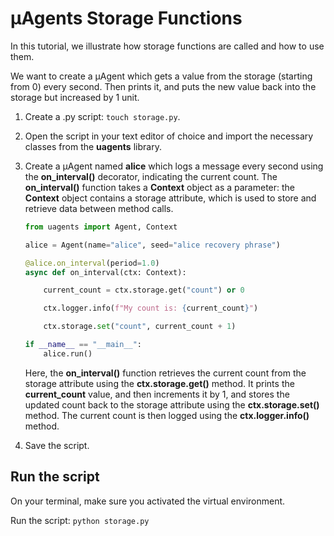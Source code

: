 # μAgents Storage Functions

In this tutorial, we illustrate how storage functions are called and how to use them. 

We want to create a μAgent which gets a value from the storage (starting from 0) every second. Then prints it, and puts the new value back into the storage but increased by 1 unit.

1. Create a .py script: `touch storage.py`.
2. Open the script in your text editor of choice and import the necessary classes from the **uagents** library.
3. Create a μAgent named **alice** which logs a message every second using the **on_interval()** decorator, indicating the current count. The **on_interval()** function takes a **Context** object as a parameter: the **Context** object contains a storage attribute, which is used to store and retrieve data between method calls. 

    ```py
    from uagents import Agent, Context
    
    alice = Agent(name="alice", seed="alice recovery phrase")
    
    @alice.on_interval(period=1.0)
    async def on_interval(ctx: Context):
    
        current_count = ctx.storage.get("count") or 0
    
        ctx.logger.info(f"My count is: {current_count}")
    
        ctx.storage.set("count", current_count + 1)
    
    if __name__ == "__main__":
        alice.run()
    ```
    
    Here, the **on_interval()** function retrieves the current count from the storage attribute using the **ctx.storage.get()** method. It prints the **current_count** value, and then increments it by 1, and stores the updated count back to the storage attribute using the **ctx.storage.set()** method. The current count is then logged using the **ctx.logger.info()** method.

4. Save the script.

## Run the script

On your terminal, make sure you activated the virtual environment.

Run the script: `python storage.py`
